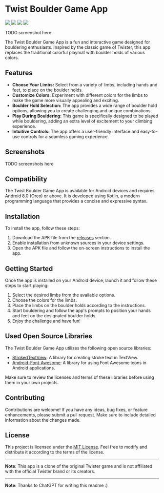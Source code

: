 # Twist Boulder Game App

<a href="https://github.com/melihaksoy/StrokedTextView" target="_blank"><img src="https://img.shields.io/github/release/melihaksoy/StrokedTextView.svg?color=FF">
<a href="http://developer.android.com/index.html" target="_blank"><img src="https://img.shields.io/badge/platform-android-green.svg"/></a>
<a href="https://android-arsenal.com/api?level=26" target="_blank"><img src="https://img.shields.io/badge/API-26%2B-brightgreen.svg?style=flat"/></a>
<a href="http://opensource.org/licenses/MIT" target="_blank"><img src="https://img.shields.io/badge/License-MIT-blue.svg?style=flat"/></a>

TODO screenshot here

[//]: # (![Twist Boulder Game App]&#40;app_screenshot.png&#41;)

The Twist Boulder Game App is a fun and interactive game designed for bouldering enthusiasts.
Inspired by the classic game of Twister, this app replaces the traditional colorful playmat with
boulder holds of various colors.

## Features

- **Choose Your Limbs:** Select from a variety of limbs, including hands and feet, to place on the
  boulder holds.
- **Customize Colors:** Experiment with different colors for the limbs to make the game more
  visually appealing and exciting.
- **Boulder Hold Selection:** The app provides a wide range of boulder hold options, allowing you to
  create challenging and unique combinations.
- **Play During Bouldering:** This game is specifically designed to be played while bouldering,
  adding an extra level of excitement to your climbing experience.
- **Intuitive Controls:** The app offers a user-friendly interface and easy-to-use controls for a
  seamless gaming experience.

## Screenshots

TODO screenshots here

[//]: # (![Screenshot 1]&#40;screenshot1.png&#41; ![Screenshot 2]&#40;screenshot2.png&#41;)

## Compatibility

The Twist Boulder Game App is available for Android devices and requires Android 8.0 (Oreo) or
above. It is developed using Kotlin, a modern programming language that provides a concise and
expressive syntax.

## Installation

To install the app, follow these steps:

1. Download the APK file from
   the [releases](https://github.com/SacrificeGhuleh/BoulderTwister/releases)
   section.
2. Enable installation from unknown sources in your device settings.
3. Open the APK file and follow the on-screen instructions to install the app.

## Getting Started

Once the app is installed on your Android device, launch it and follow these steps to start playing:

1. Select the desired limbs from the available options.
2. Choose the colors for the limbs.
3. Place the limbs on the boulder holds according to the instructions.
4. Start bouldering and follow the app's prompts to position your hands and feet on the designated
   boulder holds.
5. Enjoy the challenge and have fun!

## Used Open Source Libraries

The Twist Boulder Game App utilizes the following open source libraries:

- [StrokedTextView](https://github.com/melihaksoy/StrokedTextView): A library for creating stroke
  text in TextView.
- [Android-Font-Awesome](https://github.com/ravi8x/Android-Font-Awesome): A library for using Font
  Awesome icons in Android applications.

Make sure to review the licenses and terms of these libraries before using them in your own
projects.

## Contributing

Contributions are welcome! If you have any ideas, bug fixes, or feature enhancements, please submit
a pull request. Make sure to include detailed information about the changes made.

## License

This project is licensed under the [MIT License](LICENSE). Feel free to modify and distribute it
according to the terms of the license.

---

**Note:** This app is a clone of the original Twister game and is not affiliated with the official
Twister brand or its creators.

---
**Note:** Thanks to ChatGPT for writing this readme :)